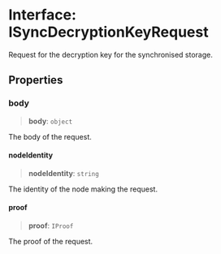 # Interface: ISyncDecryptionKeyRequest

Request for the decryption key for the synchronised storage.

## Properties

### body

> **body**: `object`

The body of the request.

#### nodeIdentity

> **nodeIdentity**: `string`

The identity of the node making the request.

#### proof

> **proof**: `IProof`

The proof of the request.
